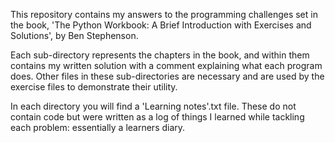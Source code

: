 This repository contains my answers to the programming challenges set in the book, 'The Python Workbook: A Brief Introduction with Exercises and Solutions', by Ben Stephenson.

Each sub-directory represents the chapters in the book, and within them contains my written solution with a comment explaining what each program does.
Other files in these sub-directories are necessary and are used by the exercise files to demonstrate their utility. 

In each directory you will find a 'Learning notes'.txt file. These do not contain code but were written as a log of things I learned while tackling each problem: essentially a learners diary.
